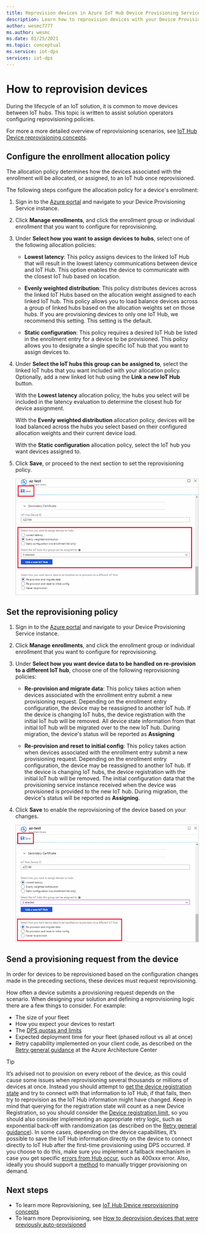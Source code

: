 ```yaml
---
title: Reprovision devices in Azure IoT Hub Device Provisioning Service
description: Learn how to reprovision devices with your Device Provisioning Service (DPS) instance, and why you might need to do this.
author: wesmc7777
ms.author: wesmc
ms.date: 01/25/2021
ms.topic: conceptual
ms.service: iot-dps
services: iot-dps
---
```


# How to reprovision devices

During the lifecycle of an IoT solution, it is common to move devices between IoT hubs. This topic is written to assist solution operators configuring reprovisioning policies.

For more a more detailed overview of reprovisioning scenarios, see [IoT Hub Device reprovisioning concepts](concepts-device-reprovision.md).


## Configure the enrollment allocation policy

The allocation policy determines how the devices associated with the enrollment will be allocated, or assigned, to an IoT hub once reprovisioned.

The following steps configure the allocation policy for a device's enrollment:

1. Sign in to the [Azure portal](https://portal.azure.com) and navigate to your Device Provisioning Service instance.

2. Click **Manage enrollments**, and click the enrollment group or individual enrollment that you want to configure for reprovisioning. 

3. Under **Select how you want to assign devices to hubs**, select one of the following allocation policies:

    * **Lowest latency**: This policy assigns devices to the linked IoT Hub that will result in the lowest latency communications between device and IoT Hub. This option enables the device to communicate with the closest IoT hub based on location. 
    
    * **Evenly weighted distribution**: This policy distributes devices across the linked IoT Hubs based on the allocation weight assigned to each linked IoT hub. This policy allows you to load balance devices across a group of linked hubs based on the allocation weights set on those hubs. If you are provisioning devices to only one IoT Hub, we recommend this setting. This setting is the default. 
    
    * **Static configuration**: This policy requires a desired IoT Hub be listed in the enrollment entry for a device to be provisioned. This policy allows you to designate a single specific IoT hub that you want to assign devices to.

4. Under **Select the IoT hubs this group can be assigned to**, select the linked IoT hubs that you want included with your allocation policy. Optionally, add a new linked Iot hub using the **Link a new IoT Hub** button.

    With the **Lowest latency** allocation policy, the hubs you select will be included in the latency evaluation to determine the closest hub for device assignment.

    With the **Evenly weighted distribution** allocation policy, devices will be load balanced across the hubs you select based on their configured allocation weights and their current device load.

    With the **Static configuration** allocation policy, select the IoT hub you want devices assigned to.

4. Click **Save**, or proceed to the next section to set the reprovisioning policy.

    ![Select enrollment allocation policy](./media/how-to-reprovision/enrollment-allocation-policy.png)



## Set the reprovisioning policy

1. Sign in to the [Azure portal](https://portal.azure.com) and navigate to your Device Provisioning Service instance.

2. Click **Manage enrollments**, and click the enrollment group or individual enrollment that you want to configure for reprovisioning.

3. Under **Select how you want device data to be handled on re-provision to a different IoT hub**, choose one of the following reprovisioning policies:

    * **Re-provision and migrate data**: This policy takes action when devices associated with the enrollment entry submit a new provisioning request. Depending on the enrollment entry configuration, the device may be reassigned to another IoT hub. If the device is changing IoT hubs, the device registration with the initial IoT hub will be removed. All device state information from that initial IoT hub will be migrated over to the new IoT hub. During migration, the device's status will be reported as **Assigning**

    * **Re-provision and reset to initial config**: This policy takes action when devices associated with the enrollment entry submit a new provisioning request. Depending on the enrollment entry configuration, the device may be reassigned to another IoT hub. If the device is changing IoT hubs, the device registration with the initial IoT hub will be removed. The initial configuration data that the provisioning service instance received when the device was provisioned is provided to the new IoT hub. During migration, the device's status will be reported as **Assigning**.

4. Click **Save** to enable the reprovisioning of the device based on your changes.

    ![Screenshot that highlights the changes you've made and the Save button.](./media/how-to-reprovision/reprovisioning-policy.png)



## Send a provisioning request from the device

In order for devices to be reprovisioned based on the configuration changes made in the preceding sections, these devices must request reprovisioning. 

How often a device submits a provisioning request depends on the scenario.  When designing your solution and defining a reprovisioning logic there are a few things to consider. For example:

* The size of your fleet
* How you expect your devices to restart
* The [DPS quotas and limits](about-iot-dps.md#quotas-and-limits)
* Expected deployment time for your fleet (phased rollout vs all at once)
* Retry capability implemented on your client code, as described on the [Retry general guidance](/architecture/best-practices/transient-faults) at the Azure Architecture Center

>[!TIP]
> It’s advised not to provision on every reboot of the device, as this could cause some issues when reprovisioning several thousands or millions of devices at once. Instead you should attempt to [get the device registration state](/rest/api/iot-dps/service/device-registration-state/get) and try to connect with that information to IoT Hub, if that fails, then try to reprovision as the IoT Hub information might have changed.  Keep in mind that querying for the registration state will count as a new Device Registration, so you should consider the [Device registration limit]( about-iot-dps.md#quotas-and-limits), so you should also consider implementing an appropriate retry logic, such as exponential back-off with randomization (as described on the [Retry general guidance](/architecture/best-practices/transient-faults)).
>In some cases, depending on the device capabilities, it’s possible to save the IoT Hub information directly on the device to connect directly to IoT Hub after the first-time provisioning using DPS occurred.  If you choose to do this, make sure you implement a fallback mechanism in case you get specific [errors from Hub occur](../iot-hub/troubleshoot-message-routing.md#common-error-codes), such as 400xxx error. Also, ideally you should support a [method](../iot-hub/iot-hub-devguide-direct-methods.md) to manually trigger provisioning on demand.

## Next steps

- To learn more Reprovisioning, see [IoT Hub Device reprovisioning concepts](concepts-device-reprovision.md) 
- To learn more Deprovisioning, see [How to deprovision devices that were previously auto-provisioned](how-to-unprovision-devices.md) 











